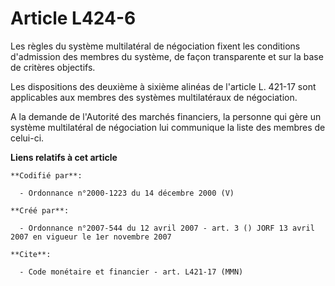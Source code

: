 # Article L424-6

Les règles du système multilatéral de négociation fixent les conditions d'admission des membres du système, de façon
transparente et sur la base de critères objectifs. 

Les dispositions des deuxième à sixième alinéas de l'article L. 421-17 sont applicables aux membres des systèmes
multilatéraux de négociation. 

A la demande de l'Autorité des marchés financiers, la personne qui gère un système multilatéral de négociation lui communique
la liste des membres de celui-ci.

**Liens relatifs à cet article**

	**Codifié par**:

	  - Ordonnance n°2000-1223 du 14 décembre 2000 (V)

	**Créé par**:

	  - Ordonnance n°2007-544 du 12 avril 2007 - art. 3 () JORF 13 avril 2007 en vigueur le 1er novembre 2007

	**Cite**:

	  - Code monétaire et financier - art. L421-17 (MMN)
